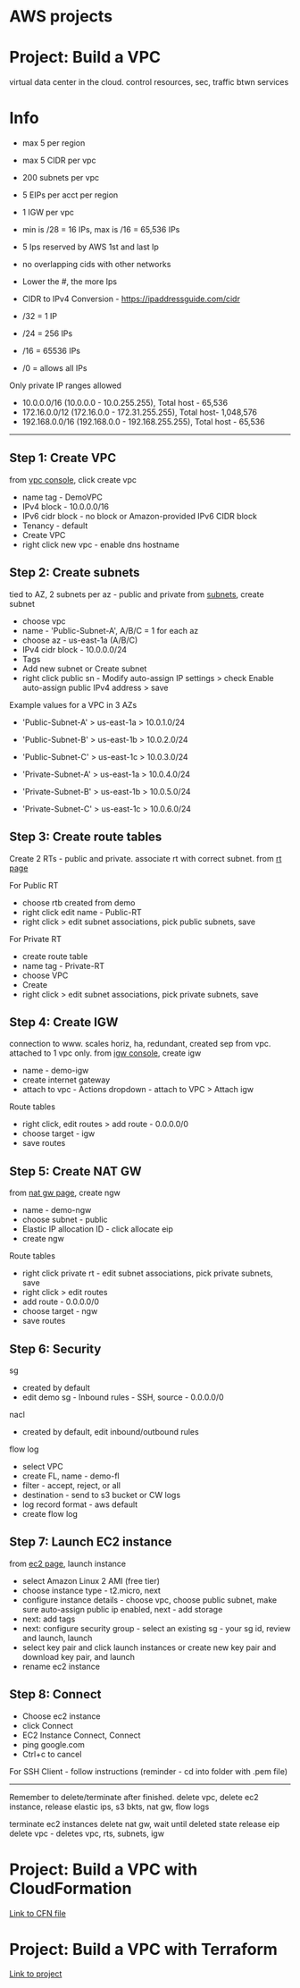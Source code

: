 # AWS projects


# Project: Build a VPC
virtual data center in the cloud. control resources, sec, traffic btwn services

# Info
- max 5 per region
- max 5 CIDR per vpc
- 200 subnets per vpc
- 5 EIPs per acct per region
- 1 IGW per vpc
- min is /28 = 16 IPs, max is /16 = 65,536 IPs
- 5 Ips reserved by AWS 1st and last Ip
- no overlapping cids with other networks
- Lower the #, the more Ips 
- CIDR to IPv4 Conversion - https://ipaddressguide.com/cidr

- /32 = 1 IP
- /24 = 256 IPs
- /16 = 65536 IPs
- /0 = allows all IPs

Only private IP ranges allowed
- 10.0.0.0/16 (10.0.0.0 - 10.0.255.255), Total host - 65,536
- 172.16.0.0/12 (172.16.0.0 - 172.31.255.255), Total host- 1,048,576
- 192.168.0.0/16 (192.168.0.0 - 192.168.255.255), Total host - 65,536

---

## Step 1: Create VPC
from [vpc console](https://console.aws.amazon.com/vpc/home?region=us-east-1#vpcs:), click create vpc
- name tag - DemoVPC
- IPv4 block - 10.0.0.0/16
- IPv6 cidr block - no block or Amazon-provided IPv6 CIDR block
- Tenancy - default
- Create VPC
- right click new vpc - enable dns hostname

## Step 2: Create subnets
tied to AZ, 2 subnets per az - public and private
from [subnets](https://console.aws.amazon.com/vpc/home?region=us-east-1#subnets:), create subnet
- choose vpc
- name - 'Public-Subnet-A', A/B/C = 1 for each az
- choose az - us-east-1a (A/B/C)
- IPv4 cidr block - 10.0.0.0/24 
- Tags
- Add new subnet or Create subnet
- right click public sn - Modify auto-assign IP settings > check Enable auto-assign public IPv4 address > save

Example values for a VPC in 3 AZs
- 'Public-Subnet-A' > us-east-1a > 10.0.1.0/24 
- 'Public-Subnet-B' > us-east-1b > 10.0.2.0/24
- 'Public-Subnet-C' > us-east-1c > 10.0.3.0/24

- 'Private-Subnet-A' > us-east-1a > 10.0.4.0/24 
- 'Private-Subnet-B' > us-east-1b > 10.0.5.0/24
- 'Private-Subnet-C' > us-east-1c > 10.0.6.0/24

## Step 3: Create route tables
Create 2 RTs - public and private. associate rt with correct subnet. from [rt page](https://console.aws.amazon.com/vpc/home?region=us-east-1#RouteTables:sort=routeTableId)

For Public RT
- choose rtb created from demo
- right click edit name - Public-RT
- right click > edit subnet associations, pick public subnets, save 

For Private RT
- create route table 
- name tag - Private-RT
- choose VPC
- Create
- right click > edit subnet associations, pick private subnets, save

## Step 4: Create IGW
connection to www. scales horiz, ha, redundant, created sep from vpc. attached to 1 vpc only. 
from [igw console](https://console.aws.amazon.com/vpc/home?region=us-east-1#igws:), create igw
- name - demo-igw
- create internet gateway
- attach to vpc - Actions dropdown - attach to VPC > Attach igw

Route tables
- right click, edit routes > add route - 0.0.0.0/0
- choose target - igw
- save routes

## Step 5: Create NAT GW
from [nat gw page](https://console.aws.amazon.com/vpc/home?region=us-east-1#NatGateways:), create ngw
- name - demo-ngw
- choose subnet - public
- Elastic IP allocation ID - click allocate eip
- create ngw

Route tables
- right click private rt - edit subnet associations, pick private subnets, save
- right click > edit routes
- add route - 0.0.0.0/0
- choose target - ngw
- save routes

## Step 6: Security
sg 
- created by default
- edit demo sg - Inbound rules - SSH, source - 0.0.0.0/0

nacl
- created by default, edit inbound/outbound rules

flow log
- select VPC
- create FL, name - demo-fl
- filter - accept, reject, or all
- destination - send to s3 bucket or CW logs
- log record format - aws default
- create flow log

## Step 7: Launch EC2 instance
from [ec2 page](https://console.aws.amazon.com/ec2/v2/home?region=us-east-1#Home:), launch instance
- select Amazon Linux 2 AMI (free tier)
- choose instance type - t2.micro, next
- configure instance details - choose vpc, choose public subnet, make sure auto-assign public ip enabled, next - add storage
- next: add tags
- next: configure security group - select an existing sg - your sg id, review and launch, launch
- select key pair and click launch instances or create new key pair and download key pair, and launch
- rename ec2 instance 

## Step 8: Connect
- Choose ec2 instance
- click Connect
- EC2 Instance Connect, Connect
- ping google.com
- Ctrl+c to cancel

For SSH Client - follow instructions (reminder - cd into folder with .pem file)

---
Remember to delete/terminate after finished. delete vpc, delete ec2 instance, release elastic ips, s3 bkts, nat gw, flow logs

terminate ec2 instances
delete nat gw, wait until deleted state
release eip
delete vpc - deletes vpc, rts, subnets, igw


# Project: Build a VPC with CloudFormation
[Link to CFN file]()

# Project: Build a VPC with Terraform
[Link to project]()
